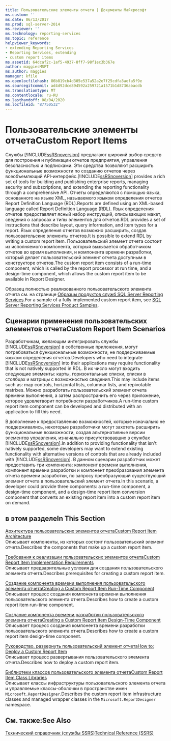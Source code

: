 ```yaml
---
title: Пользовательские элементы отчета | Документы Майкрософт
ms.custom: ''
ms.date: 06/13/2017
ms.prod: sql-server-2014
ms.reviewer: ''
ms.technology: reporting-services
ms.topic: reference
helpviewer_keywords:
- extending Reporting Services
- Reporting Services, extending
- custom report items
ms.assetid: 64dcaf2c-1af5-4937-8ff7-98f1ec3b367e
author: maggiesMSFT
ms.author: maggies
manager: kfile
ms.openlocfilehash: 86b819cb4d305e537a52a2e7f25cdfa3aefa5f9e
ms.sourcegitcommit: ad4d92dce894592a259721a1571b1d8736abacdb
ms.translationtype: MT
ms.contentlocale: ru-RU
ms.lasthandoff: 08/04/2020
ms.locfileid: "87750532"
---
```

# <a name="custom-report-items"></a><span data-ttu-id="37a8a-102">Пользовательские элементы отчета</span><span class="sxs-lookup"><span data-stu-id="37a8a-102">Custom Report Items</span></span>
  <span data-ttu-id="37a8a-103">Службы [!INCLUDE[ssRSnoversion](../../includes/ssrsnoversion-md.md)] предлагают широкий выбор средств для построения и публикации отчетов предприятия, управления безопасностью и подписками. Эти средства позволяют расширить функциональные возможности по созданию отчетов через всеобъемлющий API-интерфейс.</span><span class="sxs-lookup"><span data-stu-id="37a8a-103">[!INCLUDE[ssRSnoversion](../../includes/ssrsnoversion-md.md)] provides a rich set of tools for building and publishing enterprise reports, managing security and subscriptions, and extending the reporting functionality through a comprehensive API.</span></span> <span data-ttu-id="37a8a-104">Отчеты определяются с помощью языка, основанного на языке XML, называемого языком определения отчетов Report Definition Language (RDL).</span><span class="sxs-lookup"><span data-stu-id="37a8a-104">Reports are defined using an XML-based language called Report Definition Language (RDL).</span></span> <span data-ttu-id="37a8a-105">Язык определения отчетов предоставляет ясный набор инструкций, описывающих макет, сведения о запросах и типы элементов для отчетов.</span><span class="sxs-lookup"><span data-stu-id="37a8a-105">RDL provides a set of instructions that describe layout, query information, and item types for a report.</span></span> <span data-ttu-id="37a8a-106">Язык определения отчетов возможно расширить, создав пользовательские элементы отчетов.</span><span class="sxs-lookup"><span data-stu-id="37a8a-106">It is possible to extend RDL by writing a custom report item.</span></span> <span data-ttu-id="37a8a-107">Пользовательский элемент отчета состоит из исполняемого компонента, который вызывается обработчиком отчетов во время выполнения, и компонента времени разработки, который делает пользовательский элемент отчета доступным в конструкторе отчетов.</span><span class="sxs-lookup"><span data-stu-id="37a8a-107">The custom report item consists of a run-time component, which is called by the report processor at run time, and a design-time component, which allows the custom report item to be available in Report Designer.</span></span>  
  
 <span data-ttu-id="37a8a-108">Образец полностью реализованного пользовательского элемента отчета см. на странице [Образцы продуктов служб SQL Server Reporting Services](https://go.microsoft.com/fwlink/?LinkId=177889).</span><span class="sxs-lookup"><span data-stu-id="37a8a-108">For a sample of a fully implemented custom report item, see [SQL Server Reporting Services Product Samples](https://go.microsoft.com/fwlink/?LinkId=177889).</span></span>  
  
## <a name="custom-report-item-scenarios"></a><span data-ttu-id="37a8a-109">Сценарии применения пользовательских элементов отчета</span><span class="sxs-lookup"><span data-stu-id="37a8a-109">Custom Report Item Scenarios</span></span>  
 <span data-ttu-id="37a8a-110">Разработчикам, желающим интегрировать службы [!INCLUDE[ssRSnoversion](../../includes/ssrsnoversion-md.md)] в собственные приложения, могут потребоваться функциональные возможности, не поддерживаемые языком определения отчетов.</span><span class="sxs-lookup"><span data-stu-id="37a8a-110">Developers who need to integrate [!INCLUDE[ssRSnoversion](../../includes/ssrsnoversion-md.md)] into their applications may require functionality that is not natively supported in RDL.</span></span> <span data-ttu-id="37a8a-111">В их число могут входить следующие элементы: карты, горизонтальные списки, списки в столбцах и матрицы с возможностью сведения.</span><span class="sxs-lookup"><span data-stu-id="37a8a-111">This may include items such as: map controls, horizontal lists, columnar lists, and repivotable matrixes.</span></span> <span data-ttu-id="37a8a-112">Можно разработать пользовательский элемент отчета времени выполнения, а затем распространить его через приложение, которое удовлетворит потребности разработчиков.</span><span class="sxs-lookup"><span data-stu-id="37a8a-112">A run-time custom report item component can be developed and distributed with an application to fill this need.</span></span>  
  
 <span data-ttu-id="37a8a-113">В дополнение к предоставлению возможностей, которые изначально не поддерживались, некоторые разработчики могут захотеть расширить функциональные возможности, создав альтернативные версии элементов управления, изначально присутствовавших в службах [!INCLUDE[ssRSnoversion](../../includes/ssrsnoversion-md.md)].</span><span class="sxs-lookup"><span data-stu-id="37a8a-113">In addition to providing functionality that isn't natively supported, some developers may want to extend existing functionality with alternative versions of controls that are already included with [!INCLUDE[ssRSnoversion](../../includes/ssrsnoversion-md.md)].</span></span> <span data-ttu-id="37a8a-114">В данном сценарии разработчик может предоставить три компонента: компонент времени выполнения, компонент времени разработки и компонент преобразования элемента отчета времени разработки, по запросу преобразующий существующий элемент отчета в пользовательский элемент отчета.</span><span class="sxs-lookup"><span data-stu-id="37a8a-114">In this scenario, a developer could provide three components: a run-time component, a design-time component, and a design-time report item conversion component that converts an existing report item into a custom report item on demand.</span></span>  
  
## <a name="in-this-section"></a><span data-ttu-id="37a8a-115">в этом разделе</span><span class="sxs-lookup"><span data-stu-id="37a8a-115">In This Section</span></span>  
 [<span data-ttu-id="37a8a-116">Архитектура пользовательских элементов отчета</span><span class="sxs-lookup"><span data-stu-id="37a8a-116">Custom Report Item Architecture</span></span>](custom-report-item-architecture.md)  
 <span data-ttu-id="37a8a-117">Описывает компоненты, из которых состоит пользовательский элемент отчета.</span><span class="sxs-lookup"><span data-stu-id="37a8a-117">Describes the components that make up a custom report item.</span></span>  
  
 [<span data-ttu-id="37a8a-118">Требования к реализации пользовательских элементов отчета</span><span class="sxs-lookup"><span data-stu-id="37a8a-118">Custom Report Item Implementation Requirements</span></span>](custom-report-item-implementation-requirements.md)  
 <span data-ttu-id="37a8a-119">Описывает предварительные условия для создания пользовательского элемента отчета.</span><span class="sxs-lookup"><span data-stu-id="37a8a-119">Describes prerequisites for creating a custom report item.</span></span>  
  
 [<span data-ttu-id="37a8a-120">Создание компонента времени выполнения пользовательского элемента отчета</span><span class="sxs-lookup"><span data-stu-id="37a8a-120">Creating a Custom Report Item Run-Time Component</span></span>](creating-a-custom-report-item-run-time-component.md)  
 <span data-ttu-id="37a8a-121">Описывает процесс создания компонента времени выполнения пользовательского элемента отчета.</span><span class="sxs-lookup"><span data-stu-id="37a8a-121">Describes how to create a custom report item run-time component.</span></span>  
  
 [<span data-ttu-id="37a8a-122">Создание компонента времени разработки пользовательского элемента отчета</span><span class="sxs-lookup"><span data-stu-id="37a8a-122">Creating a Custom Report Item Design-Time Component</span></span>](creating-a-custom-report-item-design-time-component.md)  
 <span data-ttu-id="37a8a-123">Описывает процесс создания компонента времени разработки пользовательского элемента отчета.</span><span class="sxs-lookup"><span data-stu-id="37a8a-123">Describes how to create a custom report item design-time component.</span></span>  
  
 [<span data-ttu-id="37a8a-124">Руководство. развернуть пользовательский элемент отчета</span><span class="sxs-lookup"><span data-stu-id="37a8a-124">How to: Deploy a Custom Report Item</span></span>](how-to-deploy-a-custom-report-item.md)  
 <span data-ttu-id="37a8a-125">Описывает процесс развертывания пользовательского элемента отчета.</span><span class="sxs-lookup"><span data-stu-id="37a8a-125">Describes how to deploy a custom report item.</span></span>  
  
 [<span data-ttu-id="37a8a-126">Библиотеки классов пользовательского элемента отчета</span><span class="sxs-lookup"><span data-stu-id="37a8a-126">Custom Report Item Class Libraries</span></span>](custom-report-item-class-libraries.md)  
 <span data-ttu-id="37a8a-127">Описывает классы инфраструктуры пользовательского элемента отчета и управляемые классы-оболочки в пространстве имен `Microsoft.ReportDesigner`.</span><span class="sxs-lookup"><span data-stu-id="37a8a-127">Describes the custom report item infrastructure classes and managed wrapper classes in the `Microsoft.ReportDesigner` namespace.</span></span>  
  
## <a name="see-also"></a><span data-ttu-id="37a8a-128">См. также:</span><span class="sxs-lookup"><span data-stu-id="37a8a-128">See Also</span></span>  
 [<span data-ttu-id="37a8a-129">Технический справочник (службы SSRS)</span><span class="sxs-lookup"><span data-stu-id="37a8a-129">Technical Reference &#40;SSRS&#41;</span></span>](../technical-reference-ssrs.md)  
  
  
